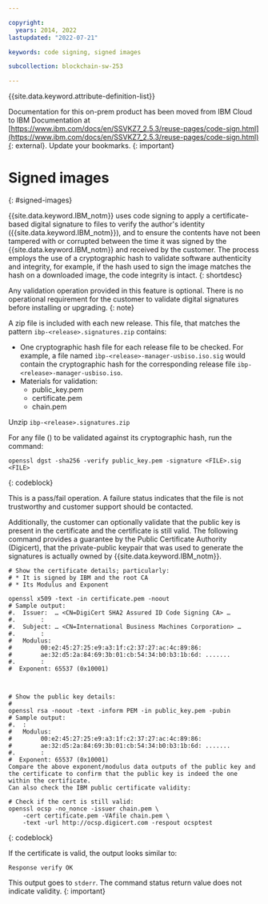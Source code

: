 ```yaml
---

copyright: 
  years: 2014, 2022
lastupdated: "2022-07-21"

keywords: code signing, signed images

subcollection: blockchain-sw-253

---
```




{{site.data.keyword.attribute-definition-list}}




Documentation for this on-prem product has been moved from IBM Cloud to IBM Documentation at [https://www.ibm.com/docs/en/SSVKZ7_2.5.3/reuse-pages/code-sign.html](https://www.ibm.com/docs/en/SSVKZ7_2.5.3/reuse-pages/code-sign.html){: external}. Update your bookmarks.
{: important}

# Signed images
{: #signed-images}

{{site.data.keyword.IBM_notm}} uses code signing to apply a certificate-based digital signature to files to  verify the author's identity ({{site.data.keyword.IBM_notm}}), and to ensure the contents have not been tampered with or corrupted between the time it was signed by the {{site.data.keyword.IBM_notm}} and received by the customer. The process employs the use of a cryptographic hash to validate software authenticity and integrity, for example, if the hash used to sign the image matches the hash on a downloaded image, the code integrity is intact.
{: shortdesc}

Any validation operation provided in this feature is optional. There is no operational requirement for the customer to validate digital signatures before installing or upgrading.
{: note}

A zip file is included with each new release. This file, that matches the pattern `ibp-<release>.signatures.zip` contains:

- One cryptographic hash file for each release file to be checked. For example, a file named `ibp-<release>-manager-usbiso.iso.sig` would contain the cryptographic hash for the corresponding release file `ibp-<release>-manager-usbiso.iso`.
- Materials for validation:
    - public_key.pem
    - certificate.pem
    - chain.pem


Unzip `ibp-<release>.signatures.zip`

For any file (<FILE>) to be validated against its cryptographic hash, run the command:

```
openssl dgst -sha256 -verify public_key.pem -signature <FILE>.sig <FILE>
```
{: codeblock}

This is a pass/fail operation.  A failure status indicates that the file is not trustworthy and customer support should be contacted.

Additionally, the customer can optionally validate that the public key is present in the certificate and the certificate is still valid. The following command provides a guarantee by the Public Certificate Authority (Digicert), that the private-public keypair that was used to generate the signatures is actually owned by {{site.data.keyword.IBM_notm}}.


```
# Show the certificate details; particularly:
# * It is signed by IBM and the root CA
# * Its Modulus and Exponent

openssl x509 -text -in certificate.pem -noout
# Sample output:
#.  Issuer:  … <CN=DigiCert SHA2 Assured ID Code Signing CA> …
#.       :
#.  Subject: … <CN=International Business Machines Corporation> …
#.       :
#   Modulus:
#        00:e2:45:27:25:e9:a3:1f:c2:37:27:ac:4c:89:86:
#        ae:32:d5:2a:84:69:3b:01:cb:54:34:b0:b3:1b:6d: .......
#.       :
#  Exponent: 65537 (0x10001)



# Show the public key details:
#
openssl rsa -noout -text -inform PEM -in public_key.pem -pubin   
# Sample output:
#.  :
#   Modulus:
#        00:e2:45:27:25:e9:a3:1f:c2:37:27:ac:4c:89:86:
#        ae:32:d5:2a:84:69:3b:01:cb:54:34:b0:b3:1b:6d: .......
#.       :
#  Exponent: 65537 (0x10001)
Compare the above exponent/modulus data outputs of the public key and the certificate to confirm that the public key is indeed the one within the certificate.
Can also check the IBM public certificate validity:

# Check if the cert is still valid:
openssl ocsp -no_nonce -issuer chain.pem \
    -cert certificate.pem -VAfile chain.pem \
    -text -url http://ocsp.digicert.com -respout ocsptest     
```
{: codeblock}

If the certificate is valid, the output looks similar to:
```
Response verify OK
```

This output goes to `stderr`. The command status return value does not indicate validity.
{: important}


